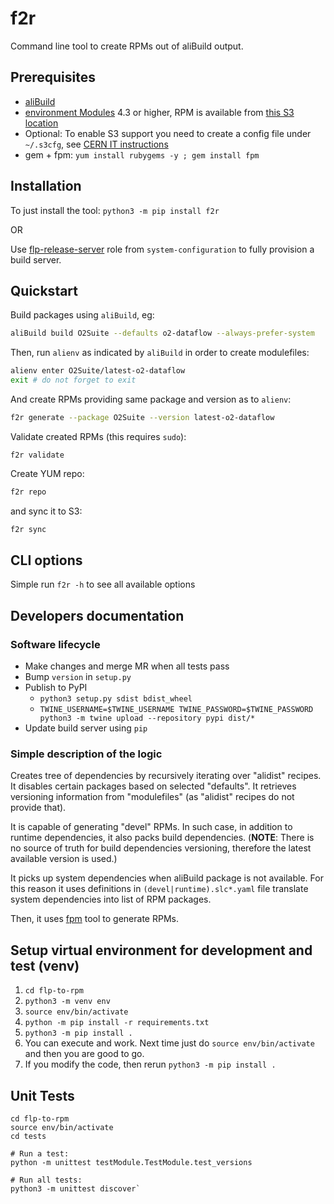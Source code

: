 # f2r

Command line tool to create RPMs out of aliBuild output.

## Prerequisites
 - [aliBuild](https://alisw.github.io/alibuild/)
 - [environment Modules](https://modules.readthedocs.io/en/latest/) 4.3 or higher, RPM is available from [this S3 location](http://s3.cern.ch/swift/v1/system-configuration/RPMS/environment-modules-4.6.1-1.el7.cern.x86_64.rpm)
 - Optional: To enable S3 support you need to create a config file under `~/.s3cfg`, see [CERN IT instructions](https://clouddocs.web.cern.ch/object_store/s3cmd.html)
 - gem + fpm: `yum install rubygems -y ; gem install fpm`

## Installation

To just install the tool:
`python3 -m pip install f2r`

OR

Use [flp-release-server](https://gitlab.cern.ch/AliceO2Group/system-configuration/-/tree/dev/ansible/roles/flp-release-server) role from `system-configuration` to fully provision a build server.


## Quickstart
Build packages using `aliBuild`, eg:
```bash
aliBuild build O2Suite --defaults o2-dataflow --always-prefer-system
```
Then, run `alienv` as indicated by `aliBuild` in order to create modulefiles:
```bash
alienv enter O2Suite/latest-o2-dataflow
exit # do not forget to exit
```
And create RPMs providing same package and version as to `alienv`:
```bash
f2r generate --package O2Suite --version latest-o2-dataflow
```
Validate created RPMs (this requires `sudo`):
```
f2r validate
```
Create YUM repo:
```bash
f2r repo
```

and sync it to S3:
```bash
f2r sync
```

## CLI options

Simple run `f2r -h` to see all available options


## Developers documentation

### Software lifecycle
- Make changes and merge MR when all tests pass
- Bump `version` in `setup.py`
- Publish to PyPI
  - `python3 setup.py sdist bdist_wheel`
  - `TWINE_USERNAME=$TWINE_USERNAME TWINE_PASSWORD=$TWINE_PASSWORD python3 -m twine upload --repository pypi dist/*`
- Update build server using `pip`

### Simple description of the logic
Creates tree of dependencies by recursively iterating over "alidist" recipes. It disables certain packages based on selected "defaults".
It retrieves versioning information from "modulefiles" (as "alidist" recipes do not provide that).

It is capable of generating "devel" RPMs. In such case, in addition to runtime dependencies, it also packs build dependencies. (**NOTE**: There is no source of truth for build dependencies versioning, therefore the latest available version is used.)

It picks up system dependencies when aliBuild package is not available. For this reason it uses definitions in `(devel|runtime).slc*.yaml` file translate system dependencies into list of RPM packages.

Then, it uses [fpm](https://fpm.readthedocs.io) tool to generate RPMs.

## Setup virtual environment for development and test (venv)

1. `cd flp-to-rpm`
2. `python3 -m venv env`
3. `source env/bin/activate`
4. `python -m pip install -r requirements.txt`
5. `python3 -m pip install . `
6. You can execute and work. Next time just do `source env/bin/activate` and then you are good to go.
7. If you modify the code, then rerun `python3 -m pip install .`

## Unit Tests

```
cd flp-to-rpm
source env/bin/activate  
cd tests

# Run a test: 
python -m unittest testModule.TestModule.test_versions

# Run all tests:
python3 -m unittest discover`
```